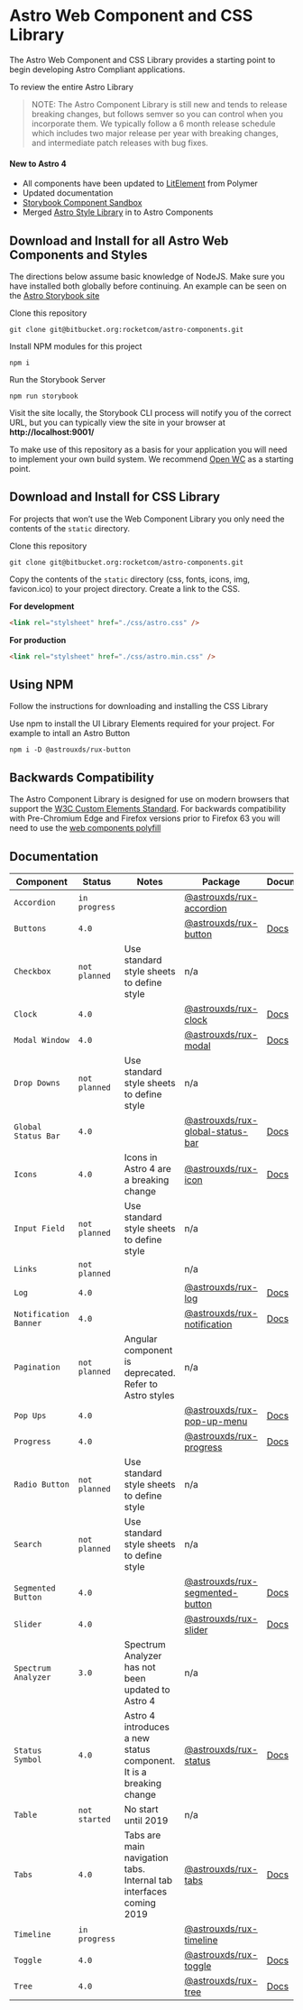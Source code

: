 # Astro Web Component and CSS Library

The Astro Web Component and CSS Library provides a starting point to begin developing Astro Compliant applications.

To review the entire Astro Library

> NOTE: The Astro Component Library is still new and tends to release breaking changes, but follows semver so you can control when you incorporate them. We typically follow a 6 month release schedule which includes two major release per year with breaking changes, and intermediate patch releases with bug fixes.

#### New to Astro 4

- All components have been updated to [LitElement](https://lit-element.polymer-project.org) from Polymer
- Updated documentation
- [Storybook Component Sandbox](https://astro-storybook.netlify.com)
- Merged [Astro Style Library](https://bitbucket.org/rocketcom/astro-styles/src/master/) in to Astro Components

## Download and Install for all Astro Web Components and Styles

The directions below assume basic knowledge of NodeJS. Make sure you have installed both globally before continuing. An example can be seen on the [Astro Storybook site](https://astro-storybook.netlify.com)

Clone this repository

```
git clone git@bitbucket.org:rocketcom/astro-components.git
```

Install NPM modules for this project

```
npm i
```

Run the Storybook Server

```
npm run storybook
```

Visit the site locally, the Storybook CLI process will notify you of the correct URL, but you can typically view the site in your browser at **http://localhost:9001/**

To make use of this repository as a basis for your application you will need to implement your own build system. We recommend [Open WC](https://open-wc.org) as a starting point.

## Download and Install for CSS Library

For projects that won’t use the Web Component Library you only need the contents of the `static` directory.

Clone this repository

```
git clone git@bitbucket.org:rocketcom/astro-components.git
```

Copy the contents of the `static` directory (css, fonts, icons, img, favicon.ico) to your project directory. Create a link to the CSS.

**For development**

```html
<link rel="stylsheet" href="./css/astro.css" />
```

**For production**

```html
<link rel="stylsheet" href="./css/astro.min.css" />
```

## Using NPM

Follow the instructions for downloading and installing the CSS Library

Use npm to install the UI Library Elements required for your project. For example to intall an Astro Button

```
npm i -D @astrouxds/rux-button
```

## Backwards Compatibility

The Astro Component Library is designed for use on modern browsers that support the [W3C Custom Elements Standard](https://caniuse.com/#feat=custom-elementsv1). For backwards compatibility with Pre-Chromium Edge and Firefox versions prior to Firefox 63 you will need to use the [web components polyfill](https://www.webcomponents.org/polyfills)

## Documentation

| Component             | Status        | Notes                                                              | Package                                                                                            | Documentation                                            | Guidelines                                                            |
| --------------------- | ------------- | ------------------------------------------------------------------ | -------------------------------------------------------------------------------------------------- | -------------------------------------------------------- | --------------------------------------------------------------------- |
| `Accordion`           | `in progress` |                                                                    | [@astrouxds/rux-accordion](https://www.npmjs.com/package/@astrouxds/rux-accordion)                 |                                                          | [Gudielines](https://astrouxds.com/ui-components/accordion)           |
| `Buttons`             | `4.0`         |                                                                    | [@astrouxds/rux-button](https://www.npmjs.com/package/@astrouxds/rux-button)                       | [Docs](./src/components/rux-button/README.md)            | [Gudielines](https://astrouxds.com/ui-components/button)              |
| `Checkbox`            | `not planned` | Use standard style sheets to define style                          | n/a                                                                                                |                                                          | [Gudielines](https://astrouxds.com/ui-components/checkbox)            |
| `Clock`               | `4.0`         |                                                                    | [@astrouxds/rux-clock](https://www.npmjs.com/package/@astrouxds/rux-clock)                         | [Docs](./src/components/rux-clock/README.md)             | [Gudielines](https://astrouxds.com/ui-components/clock)               |
| `Modal Window`        | `4.0`         |                                                                    | [@astrouxds/rux-modal](https://www.npmjs.com/package/@astrouxds/rux-modal)                         | [Docs](./src/components/rux-modal/README.md)             | [Gudielines](https://astrouxds.com/ui-components/dialog-box)          |
| `Drop Downs`          | `not planned` | Use standard style sheets to define style                          | n/a                                                                                                |                                                          | [Gudielines](https://astrouxds.com/ui-components/drop-down)           |
| `Global Status Bar`   | `4.0`         |                                                                    | [@astrouxds/rux-global-status-bar](https://www.npmjs.com/package/@astrouxds/rux-global-status-bar) | [Docs](./src/components/rux-global-status-bar/README.md) | [Gudielines](https://astrouxds.com/ui-components/global-status-bar)   |
| `Icons`               | `4.0`         | Icons in Astro 4 are a breaking change                             | [@astrouxds/rux-icon](https://www.npmjs.com/package/@astrouxds/rux-icon)                           | [Docs](./src/components/rux-icon/README.md)              | [Gudielines](https://astrouxds.com/ui-components/icons-and-symbols)   |
| `Input Field`         | `not planned` | Use standard style sheets to define style                          | n/a                                                                                                |                                                          | [Gudielines](https://astrouxds.com/ui-components/input-field)         |
| `Links`               | `not planned` |                                                                    | n/a                                                                                                |                                                          | [Gudielines](https://astrouxds.com/ui-components/link)               |
| `Log`                 | `4.0`         |                                                                    | [@astrouxds/rux-log](https://www.npmjs.com/package/@astrouxds/rux-log)                             | [Docs](./src/components/rux-log/README.md)               | [Gudielines](https://astrouxds.com/ui-components/log)                 |
| `Notification Banner` | `4.0`         |                                                                    | [@astrouxds/rux-notification](https://www.npmjs.com/package/@astrouxds/rux-notification)           | [Docs](./src/components/rux-notification/README.md)              | [Gudielines](https://astrouxds.com/ui-components/notification-banner) |
| `Pagination`          | `not planned` | Angular component is deprecated. Refer to Astro styles             | n/a                                                                                                |                                                          | [Gudielines](https://astrouxds.com/ui-components/pagination)          |
| `Pop Ups`             | `4.0`         |                                                                    | [@astrouxds/rux-pop-up-menu](https://www.npmjs.com/package/@astrouxds/rux-pop-up-menu)             | [Docs](./src/components/rux-pop-up-menu/README.md)       | [Gudielines](https://astrouxds.com/ui-components/pop-up)              |
| `Progress`            | `4.0`         |                                                                    | [@astrouxds/rux-progress](https://www.npmjs.com/package/@astrouxds/rux-progress)                   | [Docs](./src/components/rux-progress/README.md)          | [Gudielines](https://astrouxds.com/ui-components/progress)            |
| `Radio Button`        | `not planned` | Use standard style sheets to define style                          | n/a                                                                                                |                                                          | [Gudielines](https://astrouxds.com/ui-components/radio-button)        |
| `Search`              | `not planned` | Use standard style sheets to define style                          | n/a                                                                                                |                                                          | [Gudielines](https://astrouxds.com/ui-components/search)              |
| `Segmented Button`    | `4.0`         |                                                                    | [@astrouxds/rux-segmented-button](https://www.npmjs.com/package/@astrouxds/rux-segmented-button)   | [Docs](./src/components/rux-segmented-button/README.md)  | [Gudielines](https://astrouxds.com/ui-components/segmented-button)    |
| `Slider`              | `4.0`         |                                                                    | [@astrouxds/rux-slider](https://www.npmjs.com/package/@astrouxds/rux-slider)                       | [Docs](./src/components/rux-slider/README.md)            | [Gudielines](https://astrouxds.com/ui-components/slider)              |
| `Spectrum Analyzer`   | `3.0`         | Spectrum Analyzer has not been updated to Astro 4                  | n/a                                                                                                |  | [Gudielines](https://astrouxds.com/ui-components/spectrum-analyzer)   |
| `Status Symbol`       | `4.0`         | Astro 4 introduces a new status component. It is a breaking change | [@astrouxds/rux-status](https://www.npmjs.com/package/@astrouxds/rux-status)                       | [Docs](./src/components/rux-status/README.md)            | [Gudielines](https://astrouxds.com/ui-components/status-symbol)       |
| `Table`               | `not started` | No start until 2019                                                | n/a                                                                                                |                                                          | [Gudielines](https://astrouxds.com/ui-components/table)               |
| `Tabs`                | `4.0`         | Tabs are main navigation tabs. Internal tab interfaces coming 2019 | [@astrouxds/rux-tabs](https://www.npmjs.com/package/@astrouxds/rux-tabs)                           | [Docs](./src/components/rux-tabs/README.md)              | [Gudielines](https://astrouxds.com/ui-components/tabs)                |
| `Timeline`            | `in progress` |                                                                    | [@astrouxds/rux-timeline](https://www.npmjs.com/package/@astrouxds/rux-timeline)                   |           | [Gudielines](https://astrouxds.com/ui-components/timeline)            |
| `Toggle`              | `4.0`         |                                                                    | [@astrouxds/rux-toggle](https://www.npmjs.com/package/@astrouxds/rux-toggle)                       | [Docs](./src/components/rux-toggle/README.md)            | [Gudielines](https://astrouxds.com/ui-components/toggle)              |
| `Tree`                | `4.0`         |                                                                    | [@astrouxds/rux-tree](https://www.npmjs.com/package/@astrouxds/rux-tree)                           | [Docs](./src/components/rux-tree/README.md)            | [Gudielines](https://astrouxds.com/ui-components/tree)                |
